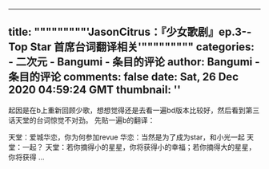 
---
title: """""""""'JasonCitrus：『少女歌剧』ep.3--Top Star  首席台词翻译相关'"""""""""
categories: 
    - 二次元
    - Bangumi - 条目的评论
author: Bangumi - 条目的评论
comments: false
date: Sat, 26 Dec 2020 04:59:24 GMT
thumbnail: ''
---

<div>   
起因是在b上重新回顾少歌，想想觉得还是去看一遍bd版本比较好，然后看到第三话天堂的台词惊觉不对劲。
先贴一遍b的翻译：

天堂：爱城华恋，你为何参加revue
华恋：当然是为了成为star，和小光一起
天堂：一起？
天堂：若你摘得小的星星，你将获得小的幸福；若你摘得大的星星，你将获得 ...  
</div>
            
